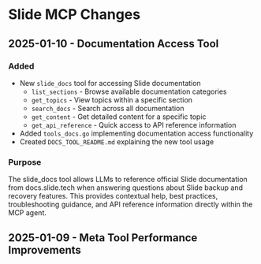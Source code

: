 # Slide MCP Changes

## 2025-01-10 - Documentation Access Tool

### Added
- New `slide_docs` tool for accessing Slide documentation
  - `list_sections` - Browse available documentation categories
  - `get_topics` - View topics within a specific section
  - `search_docs` - Search across all documentation
  - `get_content` - Get detailed content for a specific topic
  - `get_api_reference` - Quick access to API reference information
- Added `tools_docs.go` implementing documentation access functionality
- Created `DOCS_TOOL_README.md` explaining the new tool usage

### Purpose
The slide_docs tool allows LLMs to reference official Slide documentation from docs.slide.tech when answering questions about Slide backup and recovery features. This provides contextual help, best practices, troubleshooting guidance, and API reference information directly within the MCP agent.

## 2025-01-09 - Meta Tool Performance Improvements 